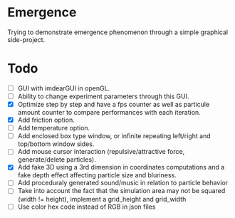 # Emergence
Trying to demonstrate emergence phenomenon through a simple graphical side-project.

# Todo
- [ ] GUI with imdearGUI in openGL.
- [ ] Ability to change experiment parameters through this GUI.
- [x] Optimize step by step and have a fps counter as well as particule amount counter to compare performances with each iteration.
- [x] Add friction option.
- [ ] Add temperature option.
- [ ] Add enclosed box type window, or infinite repeating left/right and top/bottom window sides.
- [ ] Add mouse cursor interaction (repulsive/attractive force, generate/delete particles).
- [x] Add fake 3D using a 3rd dimension in coordinates computations and a fake depth effect affecting particle size and bluriness.
- [ ] Add proceduraly generated sound/music in relation to particle behavior
- [ ] Take into account the fact that the simulation area may not be squared (width != height), implement a grid_height and grid_width
- [ ] Use color hex code instead of RGB in json files
